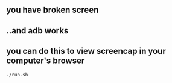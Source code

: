 ## you have broken screen

## ..and adb works

## you can do this to view screencap in your computer's browser

``` ./run.sh ```


